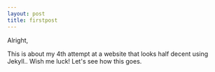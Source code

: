```yaml
---
layout: post
title: firstpost
---
```

Alright,

This is about my 4th attempt at a website that looks half decent using Jekyll.. Wish me luck! Let's see how this goes.
